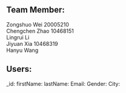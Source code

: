 ## Team Member:  
Zongshuo Wei  20005210  
Chengchen Zhao 10468151  
Lingrui Li  
Jiyuan Xia 10468319  
Hanyu Wang  

## Users:
_id:
firstName:
lastName:
Email:
Gender:
City:


